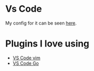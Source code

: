 
# Vs Code

My config for it can be seen [here][1].

# Plugins I love using

- [VS Code vim][2]
- [VS Code Go][3]





[1]:	https://github.com/nikitavoloboev/dotfiles/tree/master/vscode
[2]:	https://github.com/VSCodeVim/Vim
[3]:	https://github.com/Microsoft/vscode-go